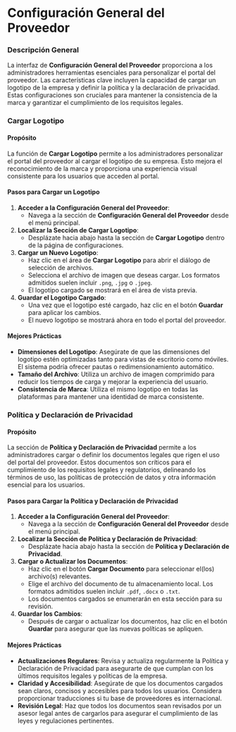 # Configuración General del Proveedor

### Descripción General

La interfaz de **Configuración General del Proveedor** proporciona a los administradores herramientas esenciales para personalizar el portal del proveedor. Las características clave incluyen la capacidad de cargar un logotipo de la empresa y definir la política y la declaración de privacidad. Estas configuraciones son cruciales para mantener la consistencia de la marca y garantizar el cumplimiento de los requisitos legales.

### Cargar Logotipo

#### Propósito

La función de **Cargar Logotipo** permite a los administradores personalizar el portal del proveedor al cargar el logotipo de su empresa. Esto mejora el reconocimiento de la marca y proporciona una experiencia visual consistente para los usuarios que acceden al portal.

#### Pasos para Cargar un Logotipo

1. **Acceder a la Configuración General del Proveedor**:
   * Navega a la sección de **Configuración General del Proveedor** desde el menú principal.
2. **Localizar la Sección de Cargar Logotipo**:
   * Desplázate hacia abajo hasta la sección de **Cargar Logotipo** dentro de la página de configuraciones.
3. **Cargar un Nuevo Logotipo**:
   * Haz clic en el área de **Cargar Logotipo** para abrir el diálogo de selección de archivos.
   * Selecciona el archivo de imagen que deseas cargar. Los formatos admitidos suelen incluir `.png`, `.jpg` o `.jpeg`.
   * El logotipo cargado se mostrará en el área de vista previa.
4. **Guardar el Logotipo Cargado**:
   * Una vez que el logotipo esté cargado, haz clic en el botón **Guardar** para aplicar los cambios.
   * El nuevo logotipo se mostrará ahora en todo el portal del proveedor.

#### Mejores Prácticas

* **Dimensiones del Logotipo**: Asegúrate de que las dimensiones del logotipo estén optimizadas tanto para vistas de escritorio como móviles. El sistema podría ofrecer pautas o redimensionamiento automático.
* **Tamaño del Archivo**: Utiliza un archivo de imagen comprimido para reducir los tiempos de carga y mejorar la experiencia del usuario.
* **Consistencia de Marca**: Utiliza el mismo logotipo en todas las plataformas para mantener una identidad de marca consistente.

### Política y Declaración de Privacidad

#### Propósito

La sección de **Política y Declaración de Privacidad** permite a los administradores cargar o definir los documentos legales que rigen el uso del portal del proveedor. Estos documentos son críticos para el cumplimiento de los requisitos legales y regulatorios, delineando los términos de uso, las políticas de protección de datos y otra información esencial para los usuarios.

#### Pasos para Cargar la Política y Declaración de Privacidad

1. **Acceder a la Configuración General del Proveedor**:
   * Navega a la sección de **Configuración General del Proveedor** desde el menú principal.
2. **Localizar la Sección de Política y Declaración de Privacidad**:
   * Desplázate hacia abajo hasta la sección de **Política y Declaración de Privacidad**.
3. **Cargar o Actualizar los Documentos**:
   * Haz clic en el botón **Cargar Documento** para seleccionar el(los) archivo(s) relevantes.
   * Elige el archivo del documento de tu almacenamiento local. Los formatos admitidos suelen incluir `.pdf`, `.docx` o `.txt`.
   * Los documentos cargados se enumerarán en esta sección para su revisión.
4. **Guardar los Cambios**:
   * Después de cargar o actualizar los documentos, haz clic en el botón **Guardar** para asegurar que las nuevas políticas se apliquen.

#### Mejores Prácticas

* **Actualizaciones Regulares**: Revisa y actualiza regularmente la Política y Declaración de Privacidad para asegurarte de que cumplan con los últimos requisitos legales y políticas de la empresa.
* **Claridad y Accesibilidad**: Asegúrate de que los documentos cargados sean claros, concisos y accesibles para todos los usuarios. Considera proporcionar traducciones si tu base de proveedores es internacional.
* **Revisión Legal**: Haz que todos los documentos sean revisados por un asesor legal antes de cargarlos para asegurar el cumplimiento de las leyes y regulaciones pertinentes.